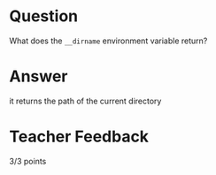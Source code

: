 # Question

What does the `__dirname` environment variable return? 

# Answer
it returns the path of the current directory 
# Teacher Feedback

3/3 points